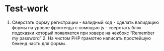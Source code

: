 # Test-work
1. Сверстать форму регистрации - валидный код - сделать валидацию формы на уровне фронтенда с помощью js - сверстать блок подсказки который появляется при ховере на чекбокс “Remember my password” 2. На чистом PHP грамотно написать простейшую бекенд часть для формы.
